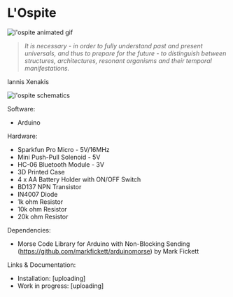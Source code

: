 # L'Ospite

![l'ospite animated gif](https://github.com/leandrostar/l-ospite/blob/master/ospite.gif)

>*It is necessary - in order to fully understand past and present universals, and thus to prepare for the future - to distinguish between structures, architectures, resonant organisms and their temporal manifestations.*

Iannis Xenakis

![l'ospite schematics](https://github.com/leandrostar/l-ospite/blob/master/ospite_schematics.png)

Software:
- Arduino

Hardware:
- Sparkfun Pro Micro - 5V/16MHz
- Mini Push-Pull Solenoid - 5V
- HC-06 Bluetooth Module - 3V
- 3D Printed Case
- 4 x AA Battery Holder with ON/OFF Switch
- BD137 NPN Transistor
- IN4007 Diode
- 1k ohm Resistor
- 10k ohm Resistor
- 20k ohm Resistor

Dependencies:
- Morse Code Library for Arduino with Non-Blocking Sending (https://github.com/markfickett/arduinomorse) by Mark Fickett

Links & Documentation:
- Installation: [uploading]
- Work in progress: [uploading]
